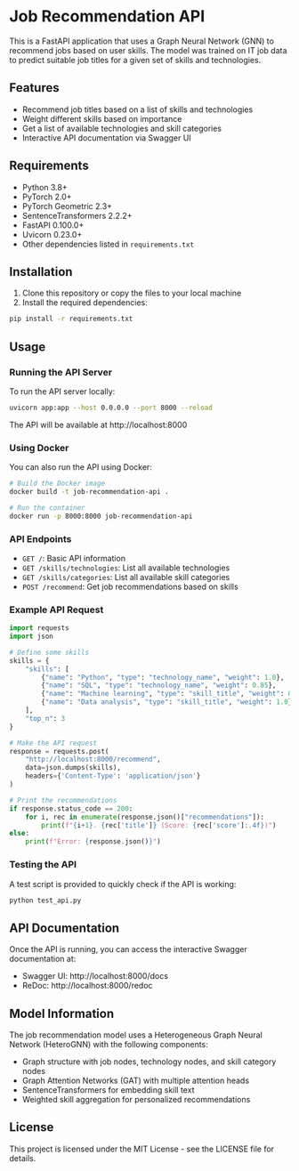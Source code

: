 # Job Recommendation API

This is a FastAPI application that uses a Graph Neural Network (GNN) to recommend jobs based on user skills. The model was trained on IT job data to predict suitable job titles for a given set of skills and technologies.

## Features

- Recommend job titles based on a list of skills and technologies
- Weight different skills based on importance
- Get a list of available technologies and skill categories
- Interactive API documentation via Swagger UI

## Requirements

- Python 3.8+
- PyTorch 2.0+
- PyTorch Geometric 2.3+
- SentenceTransformers 2.2.2+
- FastAPI 0.100.0+
- Uvicorn 0.23.0+
- Other dependencies listed in `requirements.txt`

## Installation

1. Clone this repository or copy the files to your local machine
2. Install the required dependencies:

```bash
pip install -r requirements.txt
```

## Usage

### Running the API Server

To run the API server locally:

```bash
uvicorn app:app --host 0.0.0.0 --port 8000 --reload
```

The API will be available at http://localhost:8000

### Using Docker

You can also run the API using Docker:

```bash
# Build the Docker image
docker build -t job-recommendation-api .

# Run the container
docker run -p 8000:8000 job-recommendation-api
```

### API Endpoints

- `GET /`: Basic API information
- `GET /skills/technologies`: List all available technologies
- `GET /skills/categories`: List all available skill categories
- `POST /recommend`: Get job recommendations based on skills

### Example API Request

```python
import requests
import json

# Define some skills
skills = {
    "skills": [
        {"name": "Python", "type": "technology_name", "weight": 1.0},
        {"name": "SQL", "type": "technology_name", "weight": 0.85},
        {"name": "Machine learning", "type": "skill_title", "weight": 0.95},
        {"name": "Data analysis", "type": "skill_title", "weight": 1.0}
    ],
    "top_n": 3
}

# Make the API request
response = requests.post(
    "http://localhost:8000/recommend",
    data=json.dumps(skills),
    headers={'Content-Type': 'application/json'}
)

# Print the recommendations
if response.status_code == 200:
    for i, rec in enumerate(response.json()["recommendations"]):
        print(f"{i+1}. {rec['title']} (Score: {rec['score']:.4f})")
else:
    print(f"Error: {response.json()}")
```

### Testing the API

A test script is provided to quickly check if the API is working:

```bash
python test_api.py
```

## API Documentation

Once the API is running, you can access the interactive Swagger documentation at:

- Swagger UI: http://localhost:8000/docs
- ReDoc: http://localhost:8000/redoc

## Model Information

The job recommendation model uses a Heterogeneous Graph Neural Network (HeteroGNN) with the following components:

- Graph structure with job nodes, technology nodes, and skill category nodes
- Graph Attention Networks (GAT) with multiple attention heads
- SentenceTransformers for embedding skill text
- Weighted skill aggregation for personalized recommendations

## License

This project is licensed under the MIT License - see the LICENSE file for details.
